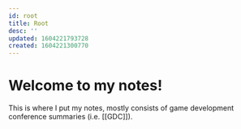 ```yaml
---
id: root
title: Root
desc: ''
updated: 1604221793728
created: 1604221300770
---
```

# Welcome to my notes!

This is where I put my notes, mostly consists of game development conference summaries (i.e. [[GDC]]).